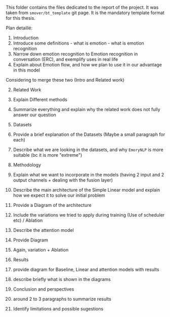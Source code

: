 This folder contains the files dedicated to the report of the project. It was taken from ```smover/bt_template``` git page. It is the mandatory template format for this thesis.

Plan detaillé:

1) Introduction
  1) Introduce some definitions - what is emotion - what is emotion recognition
  2) Narrow down emotion recognition to Emotion recognition in conversation (ERC), and exemplify uses in real life
  3) Explain about Emotion flow, and how we plan to use it in our advantage in this model

  Considering to merge these two (Intro and Related work)

2) Related Work
  1) Explain Different methods
  2) Summarize everything and explain why the related work does not fully answer our question

3) Datasets
  1) Provide a brief explanation of the Datasets (Maybe a small paragraph for each)
  2) Describe what we are looking in the datasets, and why ```EmoryNLP``` is more suitable (bc it is more "extreme")

4) Methodology 
  1) Explain what we want to incorporate in the models (having 2 input and 2 output channels + dealing with the fusion layer)

  2) Describe the main architecture of the Simple Linear model and explain how we expect it to solve our initial problem 
  3) Provide a Diagram of the architecture
  4) Include the variations we tried to apply during training (Use of scheduler etc) / Ablation

  5) Describe the attention model 
  6) Provide Diagram
  7) Again, variation + Ablation

5) Results
  1) provide diagram for Baseline, Linear and attention models with results
  2) describe briefly what is shown in the diagrams

6) Conclusion and perspectives
  1) around 2 to 3 paragraphs to summarize results
  2) Identify limitations and possible sugestions

